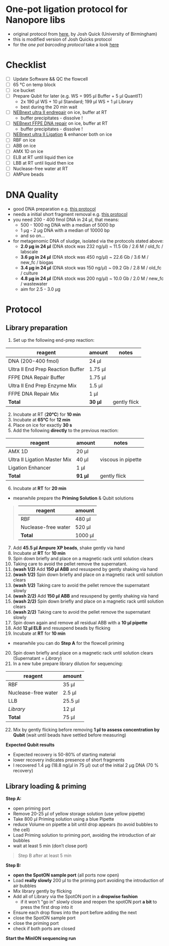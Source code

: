 One-pot ligation protocol for Nanopore libs
===
* original protocol from [here](https://www.protocols.io/view/one-pot-ligation-protocol-for-oxford-nanopore-libr-k9acz2e), by Josh Quick (University of Birmingham)
* this is modified version of Josh Quicks protocol
* for the *one pot barcoding protocol* take a look [here](https://docs.google.com/document/d/1ch2bb-IdGbiu9TCwUrE7FP4xsQiJwHVFUQKJx6q7-v0/edit)

# Checklist

* [ ] Update Software && QC the flowcell
* [ ] 65 °C on temp block
* [ ] ice bucket
* [ ] Prepare Qubit for later (e.g. WS = 995 µl Buffer + 5 µl QuantIT)
  * 2x 190 µl WS + 10 µl Standard; 199 µl WS + 1 µl Library
  * best during the 20 min wait
* [ ] [NEBnext ultra II endrepair](https://www.neb.com/products/e7546-nebnext-ultra-ii-end-repair-da-tailing-module#Product%20Information) on ice, buffer at RT
  * buffer precipitates - dissolve !
* [ ] [NEBnext FFPE DNA repair](https://international.neb.com/products/m6630-nebnext-ffpe-dna-repair-mix#Product%20Information) on ice, buffer at RT
    * buffer precipitates - dissolve !
* [ ] [NEBnext ultra II Ligation](https://international.neb.com/products/e7595-nebnext-ultra-ii-ligation-module#Product%20Information) & enhancer both on ice
* [ ] RBF on ice
* [ ] ABB on ice
* [ ] AMX 1D on ice
* [ ] ELB at RT until liquid then ice
* [ ] LBB at RT until liquid then ice
* [ ] Nuclease-free water at RT
* [ ] AMPure beads

# DNA Quality

* good DNA preparation e.g. [this protocol](../DNA_isolation/[metagenome]DNA_isolation_v.1.0.md)
* needs a initial short fragment removal e.g. [this protocol](pre_lib_cleaning.md)
* you need 200 - 400 fmol DNA in 24 μl, that means:
  * 500 - 1000 ng DNA with a median of 5000 bp
  * 1 µg - 2 µg DNA with a median of 10000 bp
  * and so on...
* for metagenomic DNA of sludge, isolated via the protocols stated above:
  * **2.0 µg in 24 µl** (DNA stock was 232 ng/µl) ~ 11.5 Gb / 2.6 M / old_fc / labscale
  * **3.6 µg in 24 µl** (DNA stock was 450 ng/µl) ~ 22.6 Gb / 3.6 M / new_fc / biogas
  * **3.4 µg in 24 µl** (DNA stock was 150 ng/µl) ~ 09.2 Gb / 2.8 M / old_fc / culture
  * **4.8 µg in 24 µl** (DNA stock was 200 ng/µl) ~ 10.0 Gb / 2.0 M / new_fc / wastewater
  * aim for 2.5 - 3.0 µg

# Protocol
## Library preparation

1. Set up the following end-prep reaction:

|reagent|amount| notes
|-|-|-|
|DNA (200-400 fmol)|	24 μl | |
|Ultra II End Prep Reaction Buffer|	1.75 μl | |
|FFPE DNA Repair Buffer |	1.75 μl| |
|Ultra II End Prep Enzyme Mix| 	1.5 μl| |
|FFPE DNA Repair Mix|	1 μl| |
|**Total**|**30 μl**| gently flick| |

2. Incubate at RT (**20°C**) for **10 min**
3. Incubate at **65°C** for **12 min**
4. Place on ice for exactly **30 s**
5. Add the following **directly** to the previous reaction:

|reagent|amount|notes
|-|-| -|
|AMX 1D |20 μl| |
|Ultra II Ligation Master Mix|	40 μl | viscous in pipette |
|Ligation Enhancer|	1 μl ||
|**Total**|**91 μl**|gently flick|

6. Incubate at **RT** for **20 min**
  * meanwhile prepare the **Priming Solution** & Qubit solutions

> |reagent| amount|
> |-|-|
> |RBF| 	480 µl
> |Nuclease-free water|	520 µl
> |**Total** |	1000 µl

7. Add **45.5 μl Ampure XP beads**, shake gently via hand
8. Incubate at **RT** for **10 min**
9. Spin down briefly and place on a magnetic rack until solution clears
10. Taking care to avoid the pellet remove the supernatant.
11. **(wash 1/2)** Add **150 μl ABB** and resuspend by gently shaking via hand
12. **(wash 1/2)** Spin down briefly and place on a magnetic rack until solution clears
13. **(wash 1/2)** Taking care to avoid the pellet remove the supernatant slowly
14. **(wash 2/2)** Add **150 μl ABB** and resuspend by gently shaking via hand
15. **(wash 2/2)** Spin down briefly and place on a magnetic rack until solution clears
16. **(wash 2/2)** Taking care to avoid the pellet remove the supernatant slowly
17. Spin down again and remove all residual ABB with a **10 µl pipette**
18. Add **12 μl ELB** and resuspend beads by flicking
19. Incubate at **RT** for **10 min**
  * meanwhile you can do **Step A** for the flowcell priming
20. Spin down briefly and place on a magnetic rack until solution clears (Supernatant = *Library*)
21. In a new tube prepare library dilution for sequencing:

|reagent|amount|
|-|-|
|RBF| 35 µl
|Nuclease-free water| 2.5 µl
|LLB | 25.5 µl
| *Library* | 12 µl
|**Total**| 75 µl	 ||

22. Mix by gently flicking before removing **1 µl to assess concentration by Qubit** (wait until beads have settled before measuring)

**Expected Qubit results**
* Expected recovery is 50-80% of starting material
* lower recovery indicates presence of short fragments
* I recovered 1.4 µg (18.8 ng/µl in 75 µl) out of the initial 2 µg DNA (70 % recovery)

## Library loading & priming

**Step A:**
- open priming port
- Remove 20-25 µl of yellow storage solution (use yellow pipette)
- Take 800 µl Priming solution using a blue Pipette
- reduce Volume on pipette a bit until drop appears (to avoid bubbles to the cell)
- Load Priming solution to priming port, avoiding the introduction of air bubbles
- wait at least 5 min (don’t close port)

> Step B after at least 5 min

**Step B:**
- **open the SpotON sample port** (all ports now open)
- Load **really slowly** 200 µl to the priming port avoiding the introduction of air bubbles
- Mix library gently by flicking
- Add all of Library via the SpotON port in a **dropwise fashion**
    - if it won't "go in" slowly close and reopen the spotON port **a bit** to press the first drop into it
- Ensure each drop flows into the port before adding the next
- close the SpotON sample port
- close the priming port
- check if both ports are closed

**Start the MinION sequencing run**
